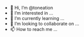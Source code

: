 - 👋 Hi, I’m @toneation
- 👀 I’m interested in ...
- 🌱 I’m currently learning ...
- 💞️ I’m looking to collaborate on ...
- 📫 How to reach me ...

<!---
toneation/toneation is a ✨ special ✨ repository because its `README.md` (this file) appears on your GitHub profile.
You can click the Preview link to take a look at your changes.
--->
